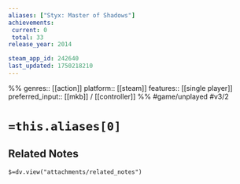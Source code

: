 ```yaml
---
aliases: ["Styx: Master of Shadows"]
achievements:
 current: 0
 total: 33
release_year: 2014

steam_app_id: 242640
last_updated: 1750218210
---
```

%%
genres:: [[action]]
platform:: [[steam]]
features:: [[single player]]
preferred_input:: [[mkb]] / [[controller]]
%%
#game/unplayed
#v3/2

# `=this.aliases[0]`
## Related Notes
`$=dv.view("attachments/related_notes")`